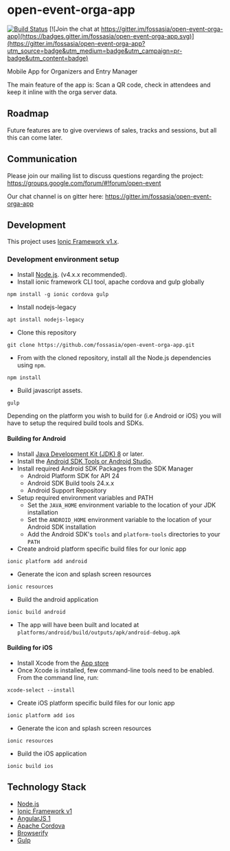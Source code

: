 # open-event-orga-app

[![Build Status](https://travis-ci.org/fossasia/open-event-orga-app.svg?branch=master)](https://travis-ci.org/fossasia/open-event-orga-app)
[![Join the chat at https://gitter.im/fossasia/open-event-orga-app](https://badges.gitter.im/fossasia/open-event-orga-app.svg)](https://gitter.im/fossasia/open-event-orga-app?utm_source=badge&utm_medium=badge&utm_campaign=pr-badge&utm_content=badge)

Mobile App for Organizers and Entry Manager

The main feature of the app is: Scan a QR code, check in attendees and keep it inline with the orga server data.

## Roadmap

Future features are to give overviews of sales, tracks and sessions, but all this can come later.

## Communication

Please join our mailing list to discuss questions regarding the project: https://groups.google.com/forum/#!forum/open-event

Our chat channel is on gitter here: https://gitter.im/fossasia/open-event-orga-app

## Development

This project uses [Ionic Framework v1.x](http://ionicframework.com/).

### Development environment setup
- Install [Node.js](https://nodejs.org/en/). (v4.x.x recommended).
- Install ionic framework CLI tool, apache cordova and gulp globally
```
npm install -g ionic cordova gulp
```
- Install nodejs-legacy
```
apt install nodejs-legacy
```
- Clone this repository
```
git clone https://github.com/fossasia/open-event-orga-app.git
```
- From with the cloned repository, install all the Node.js dependencies using `npm`.
```
npm install
```
- Build javascript assets.
```
gulp
```
Depending on the platform you wish to build for (i.e Android or iOS) you will have to setup the required build tools and SDKs. 

#### Building for Android
- Install [Java Development Kit (JDK) 8](http://www.oracle.com/technetwork/java/javase/downloads/jdk8-downloads-2133151.html) or later.
- Install the [Android SDK Tools or Android Studio](https://developer.android.com/studio/index.html#downloads).
- Install required Android SDK Packages from the SDK Manager
	- Android Platform SDK for API 24
	- Android SDK Build tools 24.x.x
	- Android Support Repository
- Setup required environment variables and PATH
	- Set the `JAVA_HOME` environment variable to the location of your JDK installation
	- Set the `ANDROID_HOME` environment variable to the location of your Android SDK installation
	- Add the Android SDK's `tools` and `platform-tools` directories to your `PATH`
- Create android platform specific build files for our Ionic app
```
ionic platform add android
```
- Generate the icon and splash screen resources
```
ionic resources
```
- Build the android application
```
ionic build android
```
- The app will have been built and located at `platforms/android/build/outputs/apk/android-debug.apk`

#### Building for iOS
- Install Xcode from the [App store](https://itunes.apple.com/us/app/xcode/id497799835?mt=12)
- Once Xcode is installed, few command-line tools need to be enabled. From the command line, run:
```
xcode-select --install
```
- Create iOS platform specific build files for our Ionic app
```
ionic platform add ios
```
- Generate the icon and splash screen resources
```
ionic resources
```
- Build the iOS application
```
ionic build ios
```

## Technology Stack

* [Node.js](https://nodejs.org/en/)
* [Ionic Framework v1](http://ionicframework.com/)
* [AngularJS 1](https://angularjs.org/)
* [Apache Cordova](https://cordova.apache.org/)
* [Browserify](http://browserify.org/)
* [Gulp](http://gulpjs.com/)
